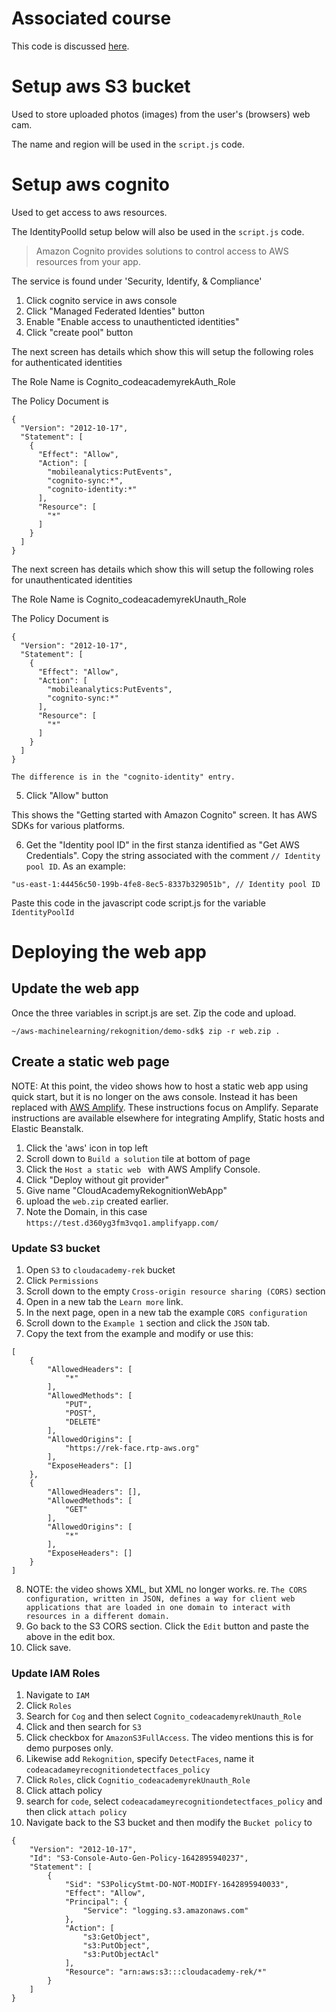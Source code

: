 # Associated course

This code is discussed [here](https://cloudacademy.com/course/amazon-rekognition/demonstration-facial-analysis-web-app/).

# Setup aws S3 bucket

Used to store uploaded photos (images) from the user's (browsers) web cam.

The name and region will be used in the `script.js` code.

# Setup aws cognito

Used to get access to aws resources.

The IdentityPoolId setup below will also be used in the `script.js` code.

> Amazon Cognito provides solutions to control access to AWS resources from your app.

The service is found under 'Security, Identify, & Compliance'


1. Click cognito service in aws console
2. Click "Managed Federated Identies" button
3. Enable "Enable access to unauthenticted identities"
4. Click "create pool" button

The next screen has details which show this will setup the following roles for authenticated identities

The Role Name is Cognito_codeacademyrekAuth_Role

The Policy Document is

```
{
  "Version": "2012-10-17",
  "Statement": [
    {
      "Effect": "Allow",
      "Action": [
        "mobileanalytics:PutEvents",
        "cognito-sync:*",
        "cognito-identity:*"
      ],
      "Resource": [
        "*"
      ]
    }
  ]
}
```


The next screen has details which show this will setup the following roles for unauthenticated identities

The Role Name is Cognito_codeacademyrekUnauth_Role

The Policy Document is

```
{
  "Version": "2012-10-17",
  "Statement": [
    {
      "Effect": "Allow",
      "Action": [
        "mobileanalytics:PutEvents",
        "cognito-sync:*"
      ],
      "Resource": [
        "*"
      ]
    }
  ]
}

The difference is in the "cognito-identity" entry.
```


5. Click "Allow" button

This shows the "Getting started with Amazon Cognito" screen.  It has AWS SDKs for various platforms.

6.  Get the "Identity pool ID" in the first stanza identified as "Get AWS Credentials".  Copy the string associated with the comment `// Identity pool ID`.
As an example:

```
"us-east-1:44456c50-199b-4fe8-8ec5-8337b329051b", // Identity pool ID
```

Paste this code in the javascript code script.js for the variable `IdentityPoolId`

# Deploying the web app

## Update the web app
Once the three variables in script.js are set.  Zip the code and upload.

```
~/aws-machinelearning/rekognition/demo-sdk$ zip -r web.zip .
```

## Create a static web page

NOTE: At this point, the video shows how to host a static web app using quick start, but it is no longer on the aws console.  Instead it has been replaced with [AWS Amplify](https://aws.amazon.com/amplify/).  These instructions focus on Amplify.  Separate instructions are available elsewhere for integrating Amplify, Static hosts and Elastic Beanstalk.

1. Click the 'aws' icon in top left
2. Scroll down to `Build a solution` tile at bottom of page
3. Click the `Host a static web ` with AWS Amplify Console.  
4. Click "Deploy without git provider"
5. Give name "CloudAcademyRekognitionWebApp"
6. upload the `web.zip` created earlier.
7. Note the Domain, in this case `https://test.d360yg3fm3vqo1.amplifyapp.com/`


### Update S3 bucket

1. Open `S3` to `cloudacademy-rek` bucket
2. Click `Permissions`
3. Scroll down to the empty `Cross-origin resource sharing (CORS)` section
4. Open in a new tab the `Learn more` link.
5. In the next page, open in a new tab the example `CORS configuration`
6. Scroll down to the `Example 1` section and click the `JSON` tab.
7. Copy the text from the example and modify or use this:
>
```
[
    {
        "AllowedHeaders": [
            "*"
        ],
        "AllowedMethods": [
            "PUT",
            "POST",
            "DELETE"
        ],
        "AllowedOrigins": [
            "https://rek-face.rtp-aws.org"
        ],
        "ExposeHeaders": []
    },
    {
        "AllowedHeaders": [],
        "AllowedMethods": [
            "GET"
        ],
        "AllowedOrigins": [
            "*"
        ],
        "ExposeHeaders": []
    }
]
```
8. NOTE: the video shows XML, but XML no longer works. re. `The CORS configuration, written in JSON, defines a way for client web applications that are loaded in one domain to interact with resources in a different domain. `
9. Go back to the S3 CORS section. Click the `Edit` button and paste the above in the edit box.
11. Click save.

### Update IAM Roles

1. Navigate to `IAM`
2. Click `Roles`
3. Search for `Cog` and then select `Cognito_codeacademyrekUnauth_Role`
4. Click and then search for `S3`
5. Click checkbox for `AmazonS3FullAccess`.  The video mentions this is for demo purposes only.
6. Likewise add `Rekognition`, specify `DetectFaces`, name it `codeacadameyrecognitiondetectfaces_policy`
9. Click `Roles`, click `Cognitio_codeacademyrekUnauth_Role`
10. Click attach policy
11. search for `code`, select `codeacadameyrecognitiondetectfaces_policy` and then click `attach policy`
12. Navigate back to the S3 bucket  and then modify the `Bucket policy` to
>
```
{
    "Version": "2012-10-17",
    "Id": "S3-Console-Auto-Gen-Policy-1642895940237",
    "Statement": [
        {
            "Sid": "S3PolicyStmt-DO-NOT-MODIFY-1642895940033",
            "Effect": "Allow",
            "Principal": {
                "Service": "logging.s3.amazonaws.com"
            },
            "Action": [
                "s3:GetObject",
                "s3:PutObject",
                "s3:PutObjectAcl"
            ],
            "Resource": "arn:aws:s3:::cloudacademy-rek/*"
        }
    ]
}
```
